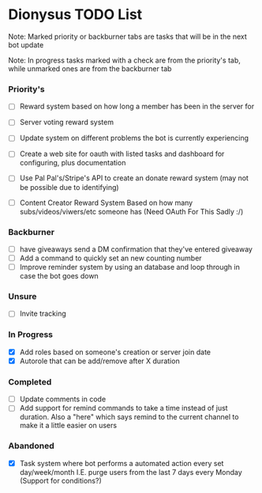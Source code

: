 # Dionysus TODO List

Note: Marked priority or backburner tabs are tasks that will be in the next bot update

Note: In progress tasks marked with a check are from the priority's tab, while unmarked ones are from the backburner tab

### Priority's
- [ ] Reward system based on how long a member has been in the server for
- [ ] Server voting reward system
- [ ] Update system on different problems the bot is currently experiencing
- [ ] Create a web site for oauth with listed tasks and dashboard for configuring, plus documentation
- [ ] Use Pal Pal's/Stripe's API to create an donate reward system (may not be possible due to identifying)
- [ ] Content Creator Reward System Based on how many subs/videos/viwers/etc someone has (Need OAuth For This Sadly :/)


### Backburner
- [ ] have giveaways send a DM confirmation that they've entered giveaway
- [ ] Add a command to quickly set an new counting number
- [ ] Improve reminder system by using an database and loop through in case the bot goes down

### Unsure
- [ ] Invite tracking

### In Progress
- [x] Add roles based on someone's creation or server join date
- [x] Autorole that can be add/remove after X duration

### Completed
- [ ] Update comments in code
- [ ] Add support for remind commands to take a time instead of just duration. Also a "here" which says remind to the current channel to make it a little easier on users

### Abandoned
- [x] Task system where bot performs a automated action every set day/week/month I.E. purge users from the last 7 days every Monday (Support for conditions?)

